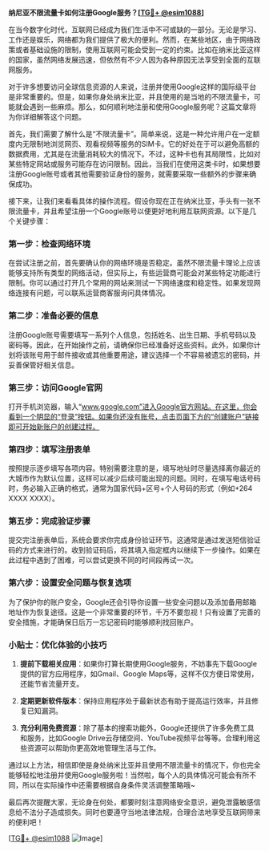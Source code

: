 **纳尼亚不限流量卡如何注册Google服务？[[TG💪+ @esim1088](https://t.me/s/esim1088)]**

在当今数字化时代，互联网已经成为我们生活中不可或缺的一部分。无论是学习、工作还是娱乐，网络都为我们提供了极大的便利。然而，在某些地区，由于网络政策或者基础设施的限制，使用互联网可能会受到一定的约束。比如在纳米比亚这样的国家，虽然网络发展迅速，但依然有不少人因为各种原因无法享受到全面的互联网服务。

对于许多想要访问全球信息资源的人来说，注册并使用Google这样的国际级平台是非常重要的。但是，如果你身处纳米比亚，并且使用的是当地的不限流量卡，可能就会遇到一些麻烦。那么，如何顺利地注册和使用Google服务呢？这篇文章将为你详细解答这个问题。

首先，我们需要了解什么是“不限流量卡”。简单来说，这是一种允许用户在一定额度内无限制地浏览网页、观看视频等服务的SIM卡。它的好处在于可以避免高额的数据费用，尤其是在流量消耗较大的情况下。不过，这种卡也有其局限性，比如对某些特定网站或服务可能存在访问限制。因此，当我们在使用这类卡时，如果想要注册Google账号或者其他需要验证身份的服务，就需要采取一些额外的步骤来确保成功。

接下来，让我们来看看具体的操作流程。假设你现在正在纳米比亚，手头有一张不限流量卡，并且希望注册一个Google账号以便更好地利用互联网资源。以下是几个关键步骤：

### 第一步：检查网络环境

在尝试注册之前，首先要确认你的网络环境是否稳定。虽然不限流量卡理论上应该能够支持所有类型的网络活动，但实际上，有些运营商可能会对某些特定功能进行限制。你可以通过打开几个常用的网站来测试一下网络速度和稳定性。如果发现网络连接有问题，可以联系运营商客服询问具体情况。

### 第二步：准备必要的信息

注册Google账号需要填写一系列个人信息，包括姓名、出生日期、手机号码以及密码等。因此，在开始操作之前，请确保你已经准备好这些资料。此外，如果你计划将该账号用于邮件接收或其他重要用途，建议选择一个不容易被遗忘的密码，并妥善保管好相关信息。

### 第三步：访问Google官网

打开手机浏览器，输入“www.google.com”进入Google官方网站。在这里，你会看到一个明显的“登录”按钮。如果你还没有账号，点击页面下方的“创建账户”链接即可开始新账户的创建过程。

### 第四步：填写注册表单

按照提示逐步填写各项内容。特别需要注意的是，填写地址时尽量选择离你最近的大城市作为默认位置，这样可以减少后续可能出现的问题。同时，在填写电话号码时，务必输入正确的格式，通常为国家代码+区号+个人号码的形式（例如+264 XXXX XXXX）。

### 第五步：完成验证步骤

提交完注册表单后，系统会要求你完成身份验证环节。这通常是通过发送短信验证码的方式来进行的。收到验证码后，将其填入指定框内以继续下一步操作。如果在此过程中遇到了困难，可以尝试更换不同的时间段再试一次。

### 第六步：设置安全问题与恢复选项

为了保护你的账户安全，Google还会引导你设置一些安全问题以及添加备用邮箱地址作为恢复途径。这是一个非常重要的环节，千万不要忽视！只有设置了完善的安全措施，才能确保日后万一忘记密码时能够顺利找回账户。

### 小贴士：优化体验的小技巧

1. **提前下载相关应用**：如果你打算长期使用Google服务，不妨事先下载Google提供的官方应用程序，如Gmail、Google Maps等，这样不仅方便日常使用，还能节省流量开支。
   
2. **定期更新软件版本**：保持应用程序处于最新状态有助于提高运行效率，并且修复已知漏洞。

3. **充分利用免费资源**：除了基本的搜索功能外，Google还提供了许多免费工具和服务，比如Google Drive云存储空间、YouTube视频平台等等。合理利用这些资源可以帮助你更高效地管理生活与工作。

通过以上方法，相信即使是身处纳米比亚并且使用不限流量卡的情况下，你也完全能够轻松地注册并使用Google服务啦！当然啦，每个人的具体情况可能会有所不同，所以在实际操作中还需要根据自身条件灵活调整策略哦~

最后再次提醒大家，无论身在何处，都要时刻注意网络安全意识，避免泄露敏感信息给不法分子造成损失。同时也要遵守当地法律法规，合理合法地享受互联网带来的便利吧！

[[TG💪+ @esim1088](https://t.me/s/esim1088) ![Image](https://i.postimg.cc/4NQfJmqS/Snipaste-2025-05-13-00-14-12.png)]
